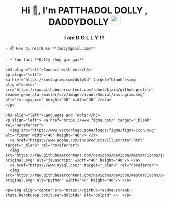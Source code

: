 <h1 align="center">Hi 👋, I'm PATTHADOL DOLLY , DADDYDOLLY <image src = "https://cdn-icons-png.flaticon.com/512/763/763704.png" target = "iconprofile" width = "30" height = "30"</h1>
    <h3 align="center">I am D O L L Y !!!</h3>
    
    - 📫 How to reach me **dooly@gmail.com**
    
    - ⚡ Fun fact **Dolly shop gin gai**
    
    <h3 align="left">Connect with me:</h3>
    <p align="left">
    <a href="https://instagram.com/dolptd" target="blank"><img align="center" src="https://raw.githubusercontent.com/rahuldkjain/github-profile-readme-generator/master/src/images/icons/Social/instagram.svg" alt="fernnyapxrn" height="30" width="40" /></a>
    </p>
    
    <h3 align="left">Languages and Tools:</h3>
    <p align="left"> <a href="https://www.figma.com/" target="_blank" rel="noreferrer"> 
      <img src="https://www.vectorlogo.zone/logos/figma/figma-icon.svg" alt="figma" width="40" height="40"/> </a> 
      <a href="https://www.adobe.com/in/products/illustrator.html" target="_blank" rel="noreferrer"> 
      <img src="https://raw.githubusercontent.com/devicons/devicon/master/icons/javascript/javascript-original.svg" alt="javascript" width="40" height="40"/> </a> 
      <a href="https://www.mysql.com/" target="_blank" rel="noreferrer"> 
      <img src="https://raw.githubusercontent.com/devicons/devicon/master/icons/python/python-original.svg" alt="python" width="40" height="40"/> </a> 
      
    <p><img align="center"src="https://github-readme-streak-stats.herokuapp.com/?user=dolptd&" alt="dolptd" />  </p>

